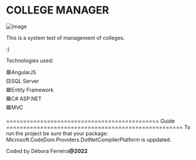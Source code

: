 # COLLEGE MANAGER
![image](https://user-images.githubusercontent.com/79454375/155453765-62772e6b-1b6d-4fb3-b1ce-9d536c22995d.png)

This is a system test of management of colleges.

:)



Technologies used:

🟥AngularJS 
<br>
🟨SQL Server
<br>
🟦Entity Framework
<br>
🟩C# ASP.NET
<br>
🟪MVC
<br>

=============================================   Guide   ====================================================
To run the project be sure that your package: Microsoft.CodeDom.Providers.DotNetCompilerPlatform is uppdated.




Coded by Débora Ferreira<b>@2022<b>
